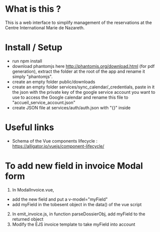 # What is this ?

This is a web interface to simplify management of the reservations at the Centre International Marie de Nazareth.

# Install / Setup

* run npm install
* download phantomjs here http://phantomjs.org/download.html (for pdf generation), extract the folder at the root of the app and rename it simply "phantomjs".
* create an empty folder public/downloads
* create an empty folder services/sync_calendar/\_credentials, paste in it the json with the private key of the google service account you want to use to access the Google calendar and rename this file to "accueil_service_account.json"
* create JSON file at services/auth/auth.json with "{}" inside

# Useful links

* Schema of the Vue components lifecycle : https://alligator.io/vuejs/component-lifecycle/

# To add new field in invoice Modal form

1. In ModalInvoice.vue,
  * add the new field and put a v-model="myField"
  * add myField in the tobesent object in the data() of the vue script
2. In emit_invoice.js, in function parseDossierObj, add myField to the returned object
3. Modify the EJS invoice template to take myField into account
